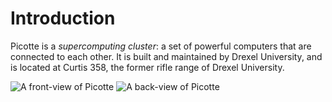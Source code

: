 # Introduction

Picotte is a *supercomputing cluster*: a set of powerful computers that are connected 
to each other. It is built and maintained by Drexel University, and is located at 
Curtis 358, the former rifle range of Drexel University.

![A front-view of Picotte](../fig/intro_palmetto/01-picotte-front-view.png)
![A back-view of Picotte](../fig/intro_palmetto/02-picotte-back-view.png)




